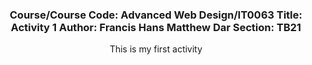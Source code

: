 <div align="center">
  

  <h3 align="center">Course/Course Code: Advanced Web Design/IT0063
Title: Activity 1
Author: Francis Hans Matthew Dar
Section: TB21</h3>
</div>
<div align="center">
  This is my first activity
</div>



